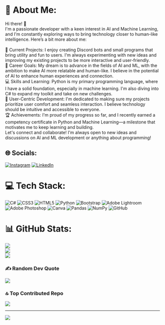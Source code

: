 # 💫 About Me:
Hi there! 👋<br>I'm a passionate developer with a keen interest in AI and Machine Learning, and I'm constantly exploring ways to bring technology closer to human-like intelligence. Here’s a bit more about me:<br><br>🚀 Current Projects: I enjoy creating Discord bots and small programs that bring utility and fun to users. I'm always experimenting with new ideas and improving my existing projects to be more interactive and user-friendly.<br>🎯 Career Goals: My dream is to advance in the fields of AI and ML, with the ambition to make AI more relatable and human-like. I believe in the potential of AI to enhance human experiences and connection.<br>💻 Skills and Learning: Python is my primary programming language, where I have a solid foundation, especially in machine learning. I'm also diving into C# to expand my toolkit and take on new challenges.<br>🌟 User-Centric Development: I'm dedicated to making sure my projects prioritize user comfort and seamless interaction. I believe technology should be intuitive and accessible to everyone.<br>🏆 Achievements: I'm proud of my progress so far, and I recently earned a competency certificate in Python and Machine Learning—a milestone that motivates me to keep learning and building.<br>Let's connect and collaborate! I'm always open to new ideas and discussions on AI and ML development or anything about programming!


## 🌐 Socials:
[![Instagram](https://img.shields.io/badge/Instagram-%23E4405F.svg?logo=Instagram&logoColor=white)](https://instagram.com/nakata_chr) [![LinkedIn](https://img.shields.io/badge/LinkedIn-%230077B5.svg?logo=linkedin&logoColor=white)](https://linkedin.com/in/NakataChristian) 

# 💻 Tech Stack:
![C#](https://img.shields.io/badge/c%23-%23239120.svg?style=for-the-badge&logo=csharp&logoColor=white) ![CSS3](https://img.shields.io/badge/css3-%231572B6.svg?style=for-the-badge&logo=css3&logoColor=white) ![HTML5](https://img.shields.io/badge/html5-%23E34F26.svg?style=for-the-badge&logo=html5&logoColor=white) ![Python](https://img.shields.io/badge/python-3670A0?style=for-the-badge&logo=python&logoColor=ffdd54) ![Bootstrap](https://img.shields.io/badge/bootstrap-%238511FA.svg?style=for-the-badge&logo=bootstrap&logoColor=white) ![Adobe Lightroom](https://img.shields.io/badge/Adobe%20Lightroom-31A8FF.svg?style=for-the-badge&logo=Adobe%20Lightroom&logoColor=white) ![Adobe Photoshop](https://img.shields.io/badge/adobe%20photoshop-%2331A8FF.svg?style=for-the-badge&logo=adobe%20photoshop&logoColor=white) ![Canva](https://img.shields.io/badge/Canva-%2300C4CC.svg?style=for-the-badge&logo=Canva&logoColor=white) ![Pandas](https://img.shields.io/badge/pandas-%23150458.svg?style=for-the-badge&logo=pandas&logoColor=white) ![NumPy](https://img.shields.io/badge/numpy-%23013243.svg?style=for-the-badge&logo=numpy&logoColor=white) ![GitHub](https://img.shields.io/badge/github-%23121011.svg?style=for-the-badge&logo=github&logoColor=white)
# 📊 GitHub Stats:
![](https://github-readme-stats.vercel.app/api?username=nakatach&theme=dark&hide_border=false&include_all_commits=false&count_private=false)<br/>
![](https://github-readme-streak-stats.herokuapp.com/?user=nakatach&theme=dark&hide_border=false)<br/>
![](https://github-readme-stats.vercel.app/api/top-langs/?username=nakatach&theme=dark&hide_border=false&include_all_commits=false&count_private=false&layout=compact)

### ✍️ Random Dev Quote
![](https://quotes-github-readme.vercel.app/api?type=horizontal&theme=radical)

### 🔝 Top Contributed Repo
![](https://github-contributor-stats.vercel.app/api?username=nakatach&limit=5&theme=dark&combine_all_yearly_contributions=true)

---
[![](https://visitcount.itsvg.in/api?id=nakatach&icon=0&color=0)](https://visitcount.itsvg.in)

<!-- Proudly created with GPRM ( https://gprm.itsvg.in ) -->
